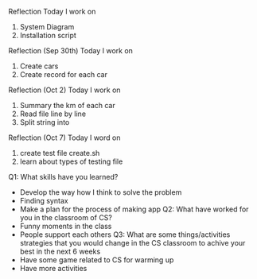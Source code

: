 Reflection
Today I work on
1. System Diagram
2. Installation script

Reflection (Sep 30th)
Today I work on
1. Create cars
2. Create record for each car

Reflection (Oct 2)
Today I work on
1. Summary the km of each car
2. Read file line by line
3. Split string into 

Reflection (Oct 7)
Today I word on
1. create test file create.sh
2. learn about types of testing file

Q1: What skills have you learned?
  - Develop the way how I think to solve the problem
  - Finding syntax
  - Make a plan for the process of making app
Q2: What have worked for you in the classroom of CS?
  - Funny moments in the class
  - People support each others
Q3: What are some things/activities strategies that you would change in the CS classroom to achive your best in the next 6 weeks
  - Have some game related to CS for warming up
  - Have more activities 
  
